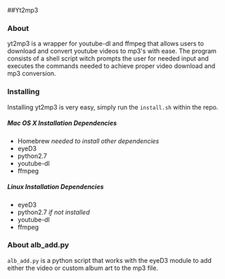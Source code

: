 ##Yt2mp3

### About  
yt2mp3 is a wrapper for youtube-dl and ffmpeg that allows users to download and convert youtube videos to
mp3's with ease. The program consists of a shell script witch prompts the user for needed input and executes 
the commands needed to achieve proper video download and mp3 conversion.

### Installing
Installing yt2mp3 is very easy, simply run the `install.sh` within the repo.
##### Mac OS X Installation Dependencies
- Homebrew _needed to install other dependencies_
- eyeD3
- python2.7
- youtube-dl
- ffmpeg  

##### Linux Installation Dependencies
- eyeD3
- python2.7  _if not installed_
- youtube-dl
- ffmpeg

### About alb_add.py
`alb_add.py` is a python script that works with the eyeD3 module to add either the video or custom album art
to the mp3 file.
